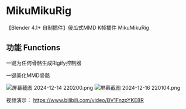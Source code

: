 # MikuMikuRig

【Blender 4.1+ 自制插件】傻瓜式MMD K帧插件 MikuMikuRig
## 功能 Functions

一键为任何骨骼生成Rigify控制器

一键美化MMD骨骼

![屏幕截图 2024-12-14 220200.png](https://raw.gitcode.com/2401_86185042/MikuMikuRig/attachment/uploads/74d72381-22d1-4c63-a8d0-90313d2b84a2/屏幕截图_2024-12-14_220200.png '屏幕截图 2024-12-14 220200.png')
![屏幕截图 2024-12-16 220104.png](https://raw.gitcode.com/2401_86185042/MikuMikuRig/attachment/uploads/b00e958a-9c4f-4fd2-8a97-03055c8325c1/屏幕截图_2024-12-16_220104.png '屏幕截图 2024-12-16 220104.png')


视频演示：
https://www.bilibili.com/video/BV1FnzpYKE8R

